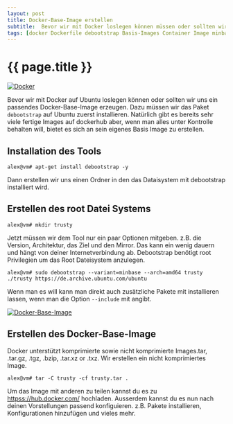 ```yaml
---
layout: post
title: Docker-Base-Image erstellen
subtitle:  Bevor wir mit Docker loslegen können müssen oder sollten wir uns ein passendes Docker-Base-Image erzeugen. Dazu müssen wir das Paket debootstrap auf Ubuntu zuerst installieren.
tags: [docker Dockerfile debootstrap Basis-Images Container Image minbase MAINTAINER exec persistent]
---
```

# {{ page.title }}

[![Docker](https://s.elastic2ls.com/wp-content/uploads/2018/02/27203623/DockerLogo-300x150.png)](https://s.elastic2ls.com/wp-content/uploads/2018/02/27203623/DockerLogo.png)


Bevor wir mit Docker auf Ubuntu loslegen können oder sollten wir uns ein passendes Docker-Base-Image erzeugen. Dazu müssen wir das Paket ```debootstrap``` auf Ubuntu zuerst installieren. Natürlich gibt es bereits sehr viele fertige Images auf dockerhub aber, wenn man alles unter Kontrolle behalten will, bietet es sich an sein eigenes Basis Image zu erstellen.


## Installation des Tools

```
alex@vm# apt-get install debootstrap -y
```

Dann erstellen wir uns einen Ordner in den das Dataisystem mit debootstrap installiert wird.


## Erstellen des root Datei Systems

```
alex@vm# mkdir trusty
```

Jetzt müssen wir dem Tool nur ein paar Optionen mitgeben. z.B. die Version, Architektur, das Ziel und den Mirror. Das kann ein wenig dauern und hängt von deiner Internetverbindung ab. Debootstrap benötigt root Privilegien um das Root Dateisystem anzulegen.

```
alex@vm# sudo debootstrap --variant=minbase --arch=amd64 trusty ./trusty https://de.archive.ubuntu.com/ubuntu
```

Wenn man es will kann man direkt auch zusätzliche Pakete mit installieren lassen, wenn man die Option ```--include``` mit angibt.


[![Docker-Base-Image](https://s.elastic2ls.com/wp-content/uploads/2018/02/27205227/deboot-strap-300x199.png)](https://s.elastic2ls.com/wp-content/uploads/2018/02/27205227/deboot-strap.png)


## Erstellen des Docker-Base-Image

Docker unterstützt komprimierte sowie nicht komprimierte Images.tar, .tar.gz, .tgz, .bzip, .tar.xz or .txz. Wir erstellen ein nicht komprimiertes Image.

```
alex@vm# tar -C trusty -cf trusty.tar .
```

Um das Image mit anderen zu teilen kannst du es zu [httpss://hub.docker.com/](httpss://hub.docker.com/) hochladen. Ausserdem kannst du es nun nach deinen Vorstellungen passend konfiguieren. z.B. Pakete installieren, Konfigurationen hinzufügen und vieles mehr.
